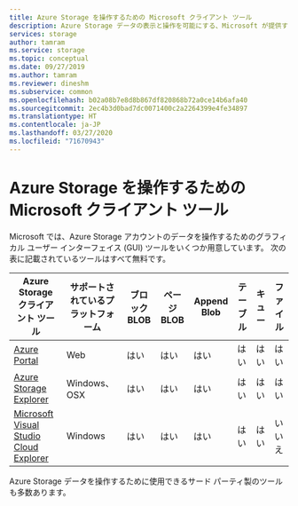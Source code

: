 ```yaml
---
title: Azure Storage を操作するための Microsoft クライアント ツール
description: Azure Storage データの表示と操作を可能にする、Microsoft が提供するクライアント ツールの一覧。
services: storage
author: tamram
ms.service: storage
ms.topic: conceptual
ms.date: 09/27/2019
ms.author: tamram
ms.reviewer: dineshm
ms.subservice: common
ms.openlocfilehash: b02a08b7e8d8b867df820868b72a0ce14b6afa40
ms.sourcegitcommit: 2ec4b3d0bad7dc0071400c2a2264399e4fe34897
ms.translationtype: HT
ms.contentlocale: ja-JP
ms.lasthandoff: 03/27/2020
ms.locfileid: "71670943"
---
```

# <a name="microsoft-client-tools-for-working-with-azure-storage"></a>Azure Storage を操作するための Microsoft クライアント ツール

Microsoft では、Azure Storage アカウントのデータを操作するためのグラフィカル ユーザー インターフェイス (GUI) ツールをいくつか用意しています。 次の表に記載されているツールはすべて無料です。

| Azure Storage クライアント ツール                 | サポートされているプラットフォーム | ブロック BLOB | ページ BLOB | Append Blob | テーブル | キュー | ファイル |
|-------------------------------------------|---------------------|------------|-----------|-------------|--------|--------|-------|
| [Azure Portal](https://portal.azure.com)                    | Web                 | はい          | はい         | はい           | はい      | はい      | はい     |
| [Azure Storage Explorer](https://azure.microsoft.com/features/storage-explorer/)          | Windows、OSX        | はい          | はい         | はい           | はい      | はい      | はい     |
| [Microsoft Visual Studio Cloud Explorer](/visualstudio/azure/vs-azure-tools-resources-managing-with-cloud-explorer) | Windows             | はい          | はい         | はい           | はい      | はい      | いいえ      |

Azure Storage データを操作するために使用できるサード パーティ製のツールも多数あります。
